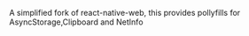A simplified fork of react-native-web, this provides pollyfills for AsyncStorage,Clipboard and NetInfo